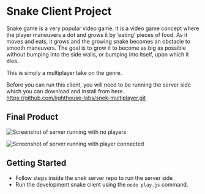 # Snake Client Project

Snake game is a very popular video game. It is a video game concept where the player maneuvers a dot and grows it by ‘eating’ pieces of food. As it moves and eats, it grows and the growing snake becomes an obstacle to smooth maneuvers. The goal is to grow it to become as big as possible without bumping into the side walls, or bumping into itself, upon which it dies.

This is simply a multiplayer take on the genre.

Before you can run this client, you will need to be running the server side which you can download and install from here. https://github.com/lighthouse-labs/snek-multiplayer.git

## Final Product

![Screenshot of server running with no players](https://github.com/Bigred0303/snake-client/assets/47874434/cede59cb-a981-4840-ad57-c846d94e9d5e)

![Screenshot of server running with player connected](https://github.com/Bigred0303/snake-client/assets/47874434/44028438-7c07-4bb3-981a-e3d487b2bfe3)



## Getting Started

- Follow steps inside the snek server repo to run the server side
- Run the development snake client using the `node play.js` command.
